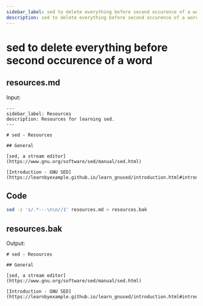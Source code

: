```yaml
---
sidebar_label: sed to delete everything before second occurence of a word
description: sed to delete everything before second occurence of a word.
---
```


# sed to delete everything before second occurence of a word

## resources.md

Input:

```
---
sidebar_label: Resources
description: Resources for learning sed.
---

# sed - Resources

## General

[sed, a stream editor](https://www.gnu.org/software/sed/manual/sed.html)

[Introduction - GNU SED](https://learnbyexample.github.io/learn_gnused/introduction.html#introduction)
```

## Code

```bash
sed -z 's/.*---\n\n//1' resources.md > resources.bak
```

## resources.bak

Output:

```
# sed - Resources

## General

[sed, a stream editor](https://www.gnu.org/software/sed/manual/sed.html)

[Introduction - GNU SED](https://learnbyexample.github.io/learn_gnused/introduction.html#introduction)
```